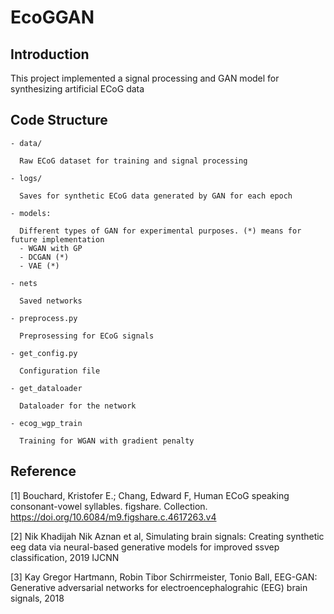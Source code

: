 # EcoGGAN

## Introduction
This project implemented a signal processing and GAN model for synthesizing artificial ECoG data

## Code Structure
```
- data/

  Raw ECoG dataset for training and signal processing

- logs/

  Saves for synthetic ECoG data generated by GAN for each epoch

- models:

  Different types of GAN for experimental purposes. (*) means for future implementation
  - WGAN with GP
  - DCGAN (*)
  - VAE (*)
  
- nets

  Saved networks
  
- preprocess.py
  
  Preprosessing for ECoG signals
  
- get_config.py
  
  Configuration file
  
- get_dataloader
  
  Dataloader for the network

- ecog_wgp_train
  
  Training for WGAN with gradient penalty
```

## Reference

[1] Bouchard, Kristofer E.; Chang, Edward F, Human ECoG speaking consonant-vowel syllables. figshare. Collection. https://doi.org/10.6084/m9.figshare.c.4617263.v4 

[2] Nik Khadijah Nik Aznan et al, Simulating brain signals: Creating synthetic eeg data via neural-based generative models for improved ssvep classification, 2019 IJCNN

[3] Kay Gregor Hartmann, Robin Tibor Schirrmeister, Tonio Ball, EEG-GAN: Generative adversarial networks for electroencephalograhic (EEG) brain signals, 2018
